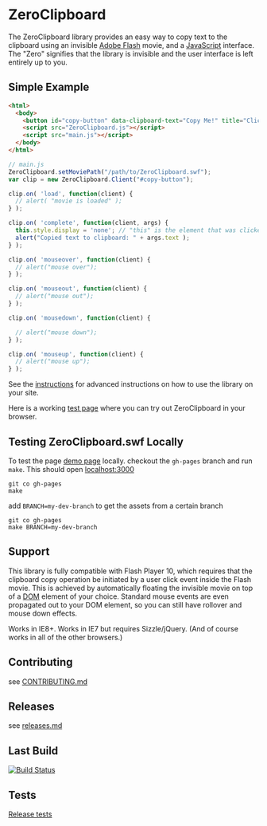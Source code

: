 ZeroClipboard
==============

The ZeroClipboard library provides an easy way to copy text to the clipboard using an invisible [Adobe Flash](http://en.wikipedia.org/wiki/Adobe_Flash) movie, and a [JavaScript](http://en.wikipedia.org/wiki/JavaScript) interface. The "Zero" signifies that the library is invisible and the user interface is left entirely up to you.

## Simple Example

``` html
<html>
  <body>
    <button id="copy-button" data-clipboard-text="Copy Me!" title="Click to copy me.">Copy to Clipboard</button>
    <script src="ZeroClipboard.js"></script>
    <script src="main.js"></script>
  </body>
</html>
```

``` js
// main.js
ZeroClipboard.setMoviePath("/path/to/ZeroClipboard.swf");
var clip = new ZeroClipboard.Client("#copy-button");

clip.on( 'load', function(client) {
  // alert( "movie is loaded" );
} );

clip.on( 'complete', function(client, args) {
  this.style.display = 'none'; // "this" is the element that was clicked
  alert("Copied text to clipboard: " + args.text );
} );

clip.on( 'mouseover', function(client) {
  // alert("mouse over");
} );

clip.on( 'mouseout', function(client) {
  // alert("mouse out");
} );

clip.on( 'mousedown', function(client) {

  // alert("mouse down");
} );

clip.on( 'mouseup', function(client) {
  // alert("mouse up");
} );
```

See the [instructions](ZeroClipboard/blob/master/docs/instructions.md) for advanced instructions on how to use the library on your site.

Here is a working [test page](http://jonrohan.github.com/ZeroClipboard/#demo) where you can try out ZeroClipboard in your browser.

## Testing ZeroClipboard.swf Locally

To test the page [demo page](http://jonrohan.github.com/ZeroClipboard/#demo) locally. checkout the `gh-pages` branch and run `make`. This should open [localhost:3000](http://localhost:3000/)

```
git co gh-pages
make
```
add `BRANCH=my-dev-branch` to get the assets from a certain branch

```
git co gh-pages
make BRANCH=my-dev-branch
```

## Support

This library is fully compatible with Flash Player 10, which requires that the clipboard copy operation be initiated by a user click event inside the Flash movie. This is achieved by automatically floating the invisible movie on top of a [DOM](http://en.wikipedia.org/wiki/Document_Object_Model) element of your choice. Standard mouse events are even propagated out to your DOM element, so you can still have rollover and mouse down effects.

Works in IE8+. Works in IE7 but requires Sizzle/jQuery. (And of course works in all of the other browsers.)

## Contributing

see [CONTRIBUTING.md](ZeroClipboard/blob/master/CONTRIBUTING.md)

## Releases

see [releases.md](ZeroClipboard/blob/master/docs/releases.md)

## Last Build

[![Build Status](https://secure.travis-ci.org/jonrohan/ZeroClipboard.png?branch=master)](https://travis-ci.org/jonrohan/ZeroClipboard)

## Tests

[Release tests](http://jonrohan.github.com/ZeroClipboard/test.html)
